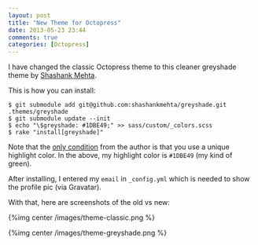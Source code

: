 ```yaml
---
layout: post
title: "New Theme for Octopress"
date: 2013-05-23 23:44
comments: true
categories: [Octopress]
---
```


I have changed the classic Octopress theme to this cleaner greyshade theme by [Shashank Mehta](http://shashankmehta.in/archive/2012/greyshade.html).

This is how you can install:

<!-- more -->

```
$ git submodule add git@github.com:shashankmehta/greyshade.git .themes/greyshade
$ git submodule update --init
$ echo "\$greyshade: #1DBE49;" >> sass/custom/_colors.scss
$ rake "install[greyshade]"
```

Note that the [only condition](https://github.com/shashankmehta/greyshade#readme) from the author is that you use a unique highlight color. In the above, my highlight color is `#1DBE49` (my kind of green).

After installing, I entered my `email` in `_config.yml` which is needed to show the profile pic (via Gravatar).

With that, here are screenshots of the old vs new:

{%img center /images/theme-classic.png %}

{%img center /images/theme-greyshade.png %}